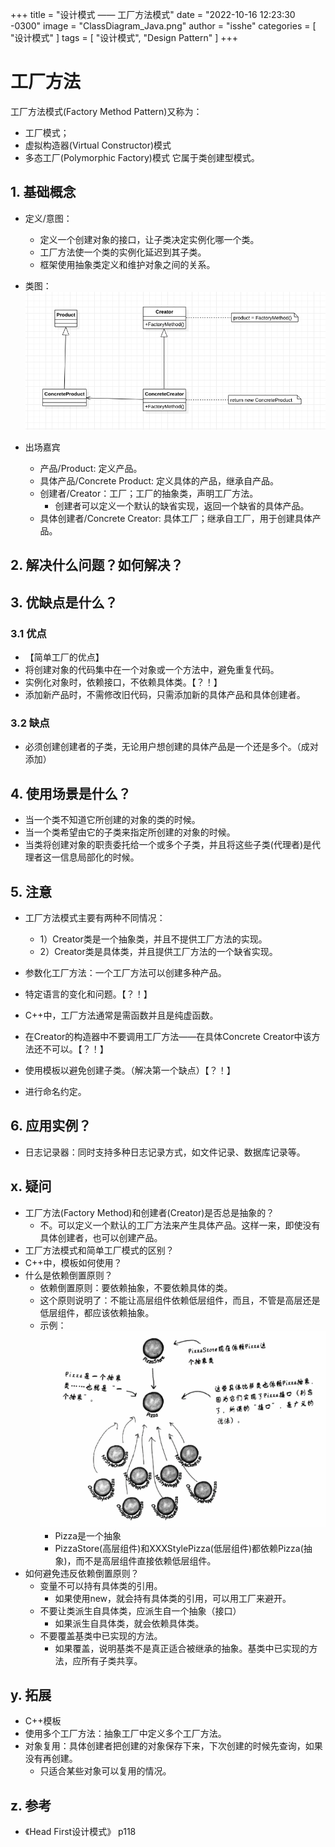 +++
title = "设计模式 —— 工厂方法模式"
date = "2022-10-16 12:23:30 -0300"
image = "ClassDiagram_Java.png"
author = "isshe"
categories = [ "设计模式" ]
tags = [ "设计模式", "Design Pattern" ]
+++


# 工厂方法
工厂方法模式(Factory Method Pattern)又称为：
* 工厂模式；
* 虚拟构造器(Virtual Constructor)模式
* 多态工厂(Polymorphic Factory)模式
它属于类创建型模式。

## 1. 基础概念
* 定义/意图：
    * 定义一个创建对象的接口，让子类决定实例化哪一个类。
    * 工厂方法使一个类的实例化延迟到其子类。
    * 框架使用抽象类定义和维护对象之间的关系。

* 类图：
![类图](ClassDiagram.png)
* 出场嘉宾
    * 产品/Product: 定义产品。
    * 具体产品/Concrete Product: 定义具体的产品，继承自产品。
    * 创建者/Creator：工厂；工厂的抽象类，声明工厂方法。
        * 创建者可以定义一个默认的缺省实现，返回一个缺省的具体产品。
    * 具体创建者/Concrete Creator: 具体工厂；继承自工厂，用于创建具体产品。


## 2. 解决什么问题？如何解决？


## 3. 优缺点是什么？
### 3.1 优点
* 【简单工厂的优点】
* 将创建对象的代码集中在一个对象或一个方法中，避免重复代码。
* 实例化对象时，依赖接口，不依赖具体类。【？！】
* 添加新产品时，不需修改旧代码，只需添加新的具体产品和具体创建者。


### 3.2 缺点
* 必须创建创建者的子类，无论用户想创建的具体产品是一个还是多个。（成对添加）

## 4. 使用场景是什么？
* 当一个类不知道它所创建的对象的类的时候。
* 当一个类希望由它的子类来指定所创建的对象的时候。
* 当类将创建对象的职责委托给一个或多个子类，并且将这些子类(代理者)是代理者这一信息局部化的时候。

## 5. 注意
* 工厂方法模式主要有两种不同情况：
    * 1）Creator类是一个抽象类，并且不提供工厂方法的实现。
    * 2）Creator类是具体类，并且提供工厂方法的一个缺省实现。
    
* 参数化工厂方法：一个工厂方法可以创建多种产品。
* 特定语言的变化和问题。【？！】
* C++中，工厂方法通常是需函数并且是纯虚函数。
* 在Creator的构造器中不要调用工厂方法——在具体Concrete Creator中该方法还不可以。【？！】
* 使用模板以避免创建子类。（解决第一个缺点）【？！】
* 进行命名约定。


## 6. 应用实例？
* 日志记录器：同时支持多种日志记录方式，如文件记录、数据库记录等。


## x. 疑问
* 工厂方法(Factory Method)和创建者(Creator)是否总是抽象的？
    * 不。可以定义一个默认的工厂方法来产生具体产品。这样一来，即使没有具体创建者，也可以创建产品。
* 工厂方法模式和简单工厂模式的区别？
* C++中，模板如何使用？
* 什么是依赖倒置原则？
    * 依赖倒置原则：要依赖抽象，不要依赖具体的类。
    * 这个原则说明了：不能让高层组件依赖低层组件，而且，不管是高层还是低层组件，都应该依赖抽象。
    * 示例：
        ![依赖倒置原则示例](依赖倒置原则示例.png)
        * Pizza是一个抽象
        * PizzaStore(高层组件)和XXXStylePizza(低层组件)都依赖Pizza(抽象)，而不是高层组件直接依赖低层组件。
* 如何避免违反依赖倒置原则？
    * 变量不可以持有具体类的引用。
        * 如果使用new，就会持有具体类的引用，可以用工厂来避开。
    * 不要让类派生自具体类，应派生自一个抽象（接口）
        * 如果派生自具体类，就会依赖具体类。
    * 不要覆盖基类中已实现的方法。
        * 如果覆盖，说明基类不是真正适合被继承的抽象。基类中已实现的方法，应所有子类共享。

## y. 拓展
* C++模板
* 使用多个工厂方法：抽象工厂中定义多个工厂方法。
* 对象复用：具体创建者把创建的对象保存下来，下次创建的时候先查询，如果没有再创建。
    * 只适合某些对象可以复用的情况。


## z. 参考
* 《Head First设计模式》 p118


